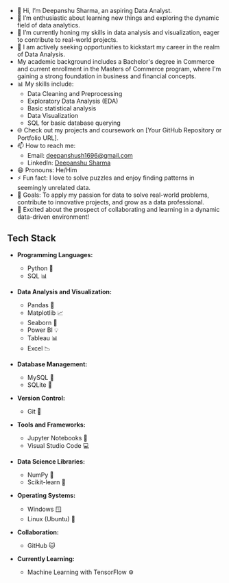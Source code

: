- 👋 Hi, I’m Deepanshu Sharma, an aspiring Data Analyst.
- 👀 I’m enthusiastic about learning new things and exploring the dynamic field of data analytics.
- 🌱 I’m currently honing my skills in data analysis and visualization, eager to contribute to real-world projects.
- 💼 I am actively seeking opportunities to kickstart my career in the realm of Data Analysis.
- My academic background includes a Bachelor's degree in Commerce and current enrollment in the Masters of Commerce program, where I'm gaining a strong foundation in business and financial concepts.
- 📊 My skills include:
  - Data Cleaning and Preprocessing
  - Exploratory Data Analysis (EDA)
  - Basic statistical analysis
  - Data Visualization
  - SQL for basic database querying
- 🌐 Check out my projects and coursework on [Your GitHub Repository or Portfolio URL].
- 📫 How to reach me:
  - Email: deepanshush1696@gmail.com
  - LinkedIn: [Deepanshu Sharma](https://www.linkedin.com/in/deepanshu-sharma-da/)
- 😄 Pronouns: He/Him
- ⚡ Fun fact: I love to solve puzzles and enjoy finding patterns in seemingly unrelated data.
- 🎯 Goals: To apply my passion for data to solve real-world problems, contribute to innovative projects, and grow as a data professional.
- 🚀 Excited about the prospect of collaborating and learning in a dynamic data-driven environment!


## Tech Stack

- **Programming Languages:**
  - Python 🐍
  - SQL 📊

- **Data Analysis and Visualization:**
  - Pandas 🐼
  - Matplotlib 📈
  - Seaborn 🌊
  - Power BI 💡
  - Tableau 📊
  - Excel 📉

- **Database Management:**
  - MySQL 🧮
  - SQLite 📁

- **Version Control:**
  - Git 🐙

- **Tools and Frameworks:**
  - Jupyter Notebooks 📓
  - Visual Studio Code 💻

- **Data Science Libraries:**
  - NumPy 🔢
  - Scikit-learn 🧠

- **Operating Systems:**
  - Windows 🪟
  - Linux (Ubuntu) 🐧

- **Collaboration:**
  - GitHub 🐱

- **Currently Learning:**
  - Machine Learning with TensorFlow ⚙️
